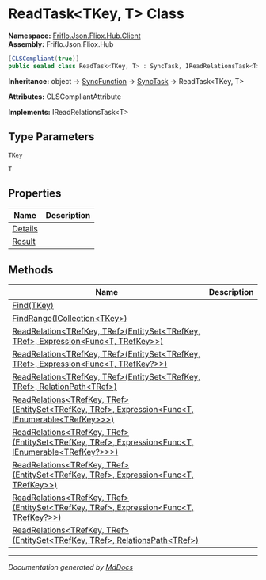 ﻿<!--  
  <auto-generated>   
    The contents of this file were generated by a tool.  
    Changes to this file may be list if the file is regenerated  
  </auto-generated>   
-->

# ReadTask\<TKey, T\> Class

**Namespace:** [Friflo.Json.Fliox.Hub.Client](../index.md)  
**Assembly:** Friflo.Json.Fliox.Hub

```csharp
[CLSCompliant(true)]
public sealed class ReadTask<TKey, T> : SyncTask, IReadRelationsTask<T>
```

**Inheritance:** object → [SyncFunction](../SyncFunction/index.md) → [SyncTask](../SyncTask/index.md) → ReadTask\<TKey, T\>

**Attributes:** CLSCompliantAttribute

**Implements:** IReadRelationsTask\<T\>

## Type Parameters

`TKey`

`T`

## Properties

| Name                             | Description |
| -------------------------------- | ----------- |
| [Details](properties/Details.md) |             |
| [Result](properties/Result.md)   |             |

## Methods

| Name                                                                                                                                                                                                                       | Description |
| -------------------------------------------------------------------------------------------------------------------------------------------------------------------------------------------------------------------------- | ----------- |
| [Find(TKey)](methods/Find.md)                                                                                                                                                                                              |             |
| [FindRange(ICollection\<TKey\>)](methods/FindRange.md)                                                                                                                                                                     |             |
| [ReadRelation\<TRefKey, TRef\>(EntitySet\<TRefKey, TRef\>, Expression\<Func\<T, TRefKey\>\>)](methods/ReadRelation.md#readrelationtrefkey-trefentitysettrefkey-tref-expressionfunct-trefkey)                               |             |
| [ReadRelation\<TRefKey, TRef\>(EntitySet\<TRefKey, TRef\>, Expression\<Func\<T, TRefKey?\>\>)](methods/ReadRelation.md#readrelationtrefkey-trefentitysettrefkey-tref-expressionfunct-trefkey)                              |             |
| [ReadRelation\<TRefKey, TRef\>(EntitySet\<TRefKey, TRef\>, RelationPath\<TRef\>)](methods/ReadRelation.md#readrelationtrefkey-trefentitysettrefkey-tref-relationpathtref)                                                  |             |
| [ReadRelations\<TRefKey, TRef\>(EntitySet\<TRefKey, TRef\>, Expression\<Func\<T, IEnumerable\<TRefKey\>\>\>)](methods/ReadRelations.md#readrelationstrefkey-trefentitysettrefkey-tref-expressionfunct-ienumerabletrefkey)  |             |
| [ReadRelations\<TRefKey, TRef\>(EntitySet\<TRefKey, TRef\>, Expression\<Func\<T, IEnumerable\<TRefKey?\>\>\>)](methods/ReadRelations.md#readrelationstrefkey-trefentitysettrefkey-tref-expressionfunct-ienumerabletrefkey) |             |
| [ReadRelations\<TRefKey, TRef\>(EntitySet\<TRefKey, TRef\>, Expression\<Func\<T, TRefKey\>\>)](methods/ReadRelations.md#readrelationstrefkey-trefentitysettrefkey-tref-expressionfunct-trefkey)                            |             |
| [ReadRelations\<TRefKey, TRef\>(EntitySet\<TRefKey, TRef\>, Expression\<Func\<T, TRefKey?\>\>)](methods/ReadRelations.md#readrelationstrefkey-trefentitysettrefkey-tref-expressionfunct-trefkey)                           |             |
| [ReadRelations\<TRefKey, TRef\>(EntitySet\<TRefKey, TRef\>, RelationsPath\<TRef\>)](methods/ReadRelations.md#readrelationstrefkey-trefentitysettrefkey-tref-relationspathtref)                                             |             |

___

*Documentation generated by [MdDocs](https://github.com/ap0llo/mddocs)*
